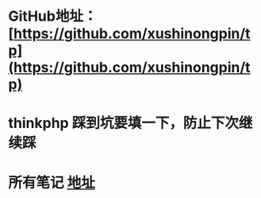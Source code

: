 # GitHub地址： [https://github.com/xushinongpin/tp](https://github.com/xushinongpin/tp)

# thinkphp 踩到坑要填一下，防止下次继续踩

# 所有笔记 [地址](https://gitbook.ilvtian.vip/)





